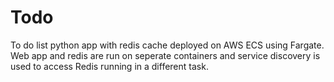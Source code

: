 # Todo
To do list python app with redis cache deployed on AWS ECS using Fargate. Web app and redis are run on seperate containers and service discovery is used to access Redis running in a different task.
